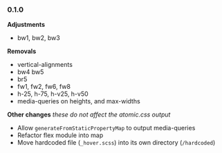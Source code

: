 ### 0.1.0

__Adjustments__
- bw1, bw2, bw3

__Removals__
- vertical-alignments
- bw4 bw5
- br5
- fw1, fw2, fw6, fw8
- h-25, h-75, h-v25, h-v50
- media-queries on heights, and max-widths

__Other changes__
*these do not affect the atomic.css output*
- Allow `generateFromStaticPropertyMap` to output media-queries
- Refactor flex module into map
- Move hardcoded file (`_hover.scss`) into its own directory (`/hardcoded`)
